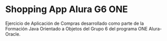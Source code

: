 # Shopping App Alura G6 ONE

Ejercicio de Aplicación de Compras desarrollado como parte de la Formación Java Orientado a Objetos del Grupo 6 del programa ONE Alura-Oracle. 